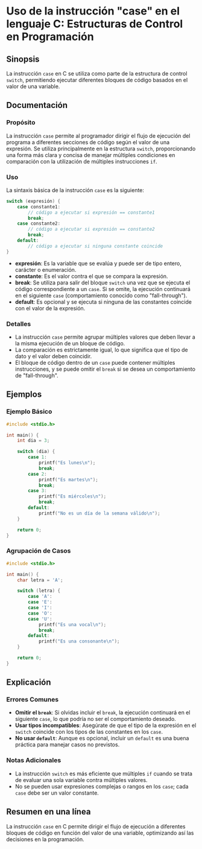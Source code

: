 <!--
Meta Description: # Uso de la instrucción "case" en el lenguaje C: Estructuras de Control en Programación ## Sinopsis La instrucción `case` en C se utiliza como parte d...
Meta Keywords: case, una, break, código, que
-->

# Uso de la instrucción "case" en el lenguaje C: Estructuras de Control en Programación

## Sinopsis
La instrucción `case` en C se utiliza como parte de la estructura de control `switch`, permitiendo ejecutar diferentes bloques de código basados en el valor de una variable.

## Documentación
### Propósito
La instrucción `case` permite al programador dirigir el flujo de ejecución del programa a diferentes secciones de código según el valor de una expresión. Se utiliza principalmente en la estructura `switch`, proporcionando una forma más clara y concisa de manejar múltiples condiciones en comparación con la utilización de múltiples instrucciones `if`.

### Uso
La sintaxis básica de la instrucción `case` es la siguiente:

```c
switch (expresión) {
    case constante1:
        // código a ejecutar si expresión == constante1
        break;
    case constante2:
        // código a ejecutar si expresión == constante2
        break;
    default:
        // código a ejecutar si ninguna constante coincide
}
```

- **expresión**: Es la variable que se evalúa y puede ser de tipo entero, carácter o enumeración.
- **constante**: Es el valor contra el que se compara la expresión.
- **break**: Se utiliza para salir del bloque `switch` una vez que se ejecuta el código correspondiente a un `case`. Si se omite, la ejecución continuará en el siguiente `case` (comportamiento conocido como "fall-through").
- **default**: Es opcional y se ejecuta si ninguna de las constantes coincide con el valor de la expresión.

### Detalles
- La instrucción `case` permite agrupar múltiples valores que deben llevar a la misma ejecución de un bloque de código.
- La comparación es estrictamente igual, lo que significa que el tipo de dato y el valor deben coincidir.
- El bloque de código dentro de un `case` puede contener múltiples instrucciones, y se puede omitir el `break` si se desea un comportamiento de "fall-through".

## Ejemplos
### Ejemplo Básico
```c
#include <stdio.h>

int main() {
    int dia = 3;

    switch (dia) {
        case 1:
            printf("Es lunes\n");
            break;
        case 2:
            printf("Es martes\n");
            break;
        case 3:
            printf("Es miércoles\n");
            break;
        default:
            printf("No es un día de la semana válido\n");
    }

    return 0;
}
```

### Agrupación de Casos
```c
#include <stdio.h>

int main() {
    char letra = 'A';

    switch (letra) {
        case 'A':
        case 'E':
        case 'I':
        case 'O':
        case 'U':
            printf("Es una vocal\n");
            break;
        default:
            printf("Es una consonante\n");
    }

    return 0;
}
```

## Explicación
### Errores Comunes
- **Omitir el `break`**: Si olvidas incluir el `break`, la ejecución continuará en el siguiente `case`, lo que podría no ser el comportamiento deseado.
- **Usar tipos incompatibles**: Asegúrate de que el tipo de la expresión en el `switch` coincide con los tipos de las constantes en los `case`.
- **No usar `default`**: Aunque es opcional, incluir un `default` es una buena práctica para manejar casos no previstos.

### Notas Adicionales
- La instrucción `switch` es más eficiente que múltiples `if` cuando se trata de evaluar una sola variable contra múltiples valores.
- No se pueden usar expresiones complejas o rangos en los `case`; cada `case` debe ser un valor constante.

## Resumen en una línea
La instrucción `case` en C permite dirigir el flujo de ejecución a diferentes bloques de código en función del valor de una variable, optimizando así las decisiones en la programación.